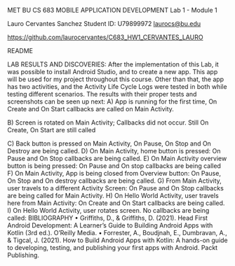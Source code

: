  
 
 
MET BU CS 683 MOBILE APPLICATION DEVELOPMENT
Lab 1 - Module 1
 
 
Lauro Cervantes Sanchez
Student ID: U79899972 laurocs@bu.edu
 
https://github.com/laurocervantes/C683_HW1_CERVANTES_LAURO
 
 
README

LAB RESULTS AND DISCOVERIES:
After the implementation of this Lab, it was possible to install Android Studio, and to create a new app. This app will be used for my project throughout this course. Other than that, the app has two activities, and the Activity Life Cycle Logs were tested in both while testing different scenarios. The results with their proper tests and screenshots can be seen up next:
A)	App is running for the first time, On Create and On Start callbacks are called on Main Activity.


 
 
 
B)	Screen is rotated on Main Activity; Callbacks did not occur. Still On Create, On Start are still called

C)	Back button is pressed on Main Activity, On Pause, On Stop and On Destroy are being called.
D)	On Main Activity, home button is pressed: On Pause and On Stop callbacks are being called.
E)	On Main Activity overview button is being pressed: On Pause and On stop callbacks are being called
F)	On Main Activity, App is being closed from Overview button: On Pause, On Stop and On destroy callbacks are being called.
G)	From Main Activity, user travels to a different Activity Screen: On Pause and On Stop callbacks are being called for Main Activity.
H)	On Hello World Activity, user travels here from Main Activity: On Create and On Start callbacks are being called.
I)	On Hello World Activity, user rotates screen. No callbacks are being called:
BIBLIOGRAPHY
•	Griffiths, D., & Griffiths, D. (2021). Head First Android Development: A Learner’s Guide to Building Android Apps with Kotlin (3rd ed.). O’Reilly Media.
•	Forrester, A., Boudjnah, E., Dumbravan, A., & Tigcal, J. (2021). How to Build Android Apps with Kotlin: A hands-on guide to developing, testing, and publishing your first apps with Android. Packt Publishing.




